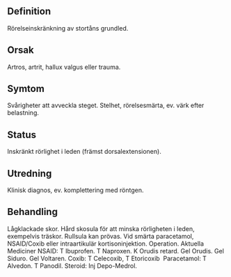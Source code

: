 ## Definition

Rörelseinskränkning av stortåns grundled.

## Orsak

Artros, artrit, hallux valgus eller trauma.

## Symtom

Svårigheter att avveckla steget. Stelhet, rörelsesmärta, ev. värk efter belastning.

## Status

Inskränkt rörlighet i leden (främst dorsalextensionen).

## Utredning

Klinisk diagnos, ev. komplettering med röntgen.

## Behandling

Lågklackade skor. Hård skosula för att minska rörligheten i leden, exempelvis träskor. Rullsula kan prövas. Vid smärta paracetamol, NSAID/Coxib eller intraartikulär kortisoninjektion. Operation.
Aktuella Mediciner
NSAID: T Ibuprofen. T Naproxen. K Orudis retard. Gel Orudis. Gel Siduro. Gel Voltaren.
Coxib: T Celecoxib, T Etoricoxib 
Paracetamol: T Alvedon. T Panodil.
Steroid: Inj Depo-Medrol.

